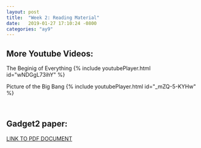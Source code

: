 ```yaml
---
layout: post
title:  "Week 2: Reading Material"
date:   2019-01-27 17:10:24 -0800
categories: "ay9"
---
```


## More Youtube Videos:

The Beginig of Everything
{% include youtubePlayer.html id="wNDGgL73ihY" %}

Picture of the Big Bang
{% include youtubePlayer.html id="_mZQ-5-KYHw" %}

<br>

## Gadget2 paper:


[ LINK TO PDF DOCUMENT ]( https://wwwmpa.mpa-garching.mpg.de/gadget/gadget2-paper.pdf )
